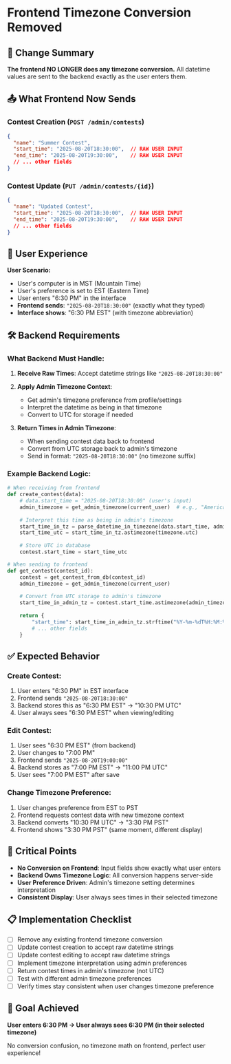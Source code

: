 # Frontend Timezone Conversion Removed

## 🎯 Change Summary

**The frontend NO LONGER does any timezone conversion.** All datetime values are sent to the backend exactly as the user enters them.

## 📤 What Frontend Now Sends

### **Contest Creation (`POST /admin/contests`)**
```json
{
  "name": "Summer Contest",
  "start_time": "2025-08-20T18:30:00",  // RAW USER INPUT
  "end_time": "2025-08-20T19:30:00",    // RAW USER INPUT
  // ... other fields
}
```

### **Contest Update (`PUT /admin/contests/{id}`)**
```json
{
  "name": "Updated Contest", 
  "start_time": "2025-08-20T18:30:00",  // RAW USER INPUT
  "end_time": "2025-08-20T19:30:00",    // RAW USER INPUT
  // ... other fields
}
```

## 🎯 User Experience

**User Scenario:**
- User's computer is in MST (Mountain Time)
- User's preference is set to EST (Eastern Time)  
- User enters "6:30 PM" in the interface
- **Frontend sends**: `"2025-08-20T18:30:00"` (exactly what they typed)
- **Interface shows**: "6:30 PM EST" (with timezone abbreviation)

## 🛠️ Backend Requirements

### **What Backend Must Handle:**

1. **Receive Raw Times**: Accept datetime strings like `"2025-08-20T18:30:00"`

2. **Apply Admin Timezone Context**: 
   - Get admin's timezone preference from profile/settings
   - Interpret the datetime as being in that timezone
   - Convert to UTC for storage if needed

3. **Return Times in Admin Timezone**:
   - When sending contest data back to frontend
   - Convert from UTC storage back to admin's timezone
   - Send in format: `"2025-08-20T18:30:00"` (no timezone suffix)

### **Example Backend Logic:**
```python
# When receiving from frontend
def create_contest(data):
    # data.start_time = "2025-08-20T18:30:00" (user's input)
    admin_timezone = get_admin_timezone(current_user)  # e.g., "America/New_York"
    
    # Interpret this time as being in admin's timezone
    start_time_in_tz = parse_datetime_in_timezone(data.start_time, admin_timezone)
    start_time_utc = start_time_in_tz.astimezone(timezone.utc)
    
    # Store UTC in database
    contest.start_time = start_time_utc

# When sending to frontend  
def get_contest(contest_id):
    contest = get_contest_from_db(contest_id)
    admin_timezone = get_admin_timezone(current_user)
    
    # Convert from UTC storage to admin's timezone
    start_time_in_admin_tz = contest.start_time.astimezone(admin_timezone)
    
    return {
        "start_time": start_time_in_admin_tz.strftime("%Y-%m-%dT%H:%M:%S"),
        # ... other fields
    }
```

## ✅ Expected Behavior

### **Create Contest:**
1. User enters "6:30 PM" in EST interface
2. Frontend sends `"2025-08-20T18:30:00"`  
3. Backend stores this as "6:30 PM EST" → "10:30 PM UTC"
4. User always sees "6:30 PM EST" when viewing/editing

### **Edit Contest:**
1. User sees "6:30 PM EST" (from backend)
2. User changes to "7:00 PM"
3. Frontend sends `"2025-08-20T19:00:00"`
4. Backend stores as "7:00 PM EST" → "11:00 PM UTC"
5. User sees "7:00 PM EST" after save

### **Change Timezone Preference:**
1. User changes preference from EST to PST
2. Frontend requests contest data with new timezone context
3. Backend converts "10:30 PM UTC" → "3:30 PM PST"
4. Frontend shows "3:30 PM PST" (same moment, different display)

## 🚨 Critical Points

- **No Conversion on Frontend**: Input fields show exactly what user enters
- **Backend Owns Timezone Logic**: All conversion happens server-side
- **User Preference Driven**: Admin's timezone setting determines interpretation
- **Consistent Display**: User always sees times in their selected timezone

## 📋 Implementation Checklist

- [ ] Remove any existing frontend timezone conversion
- [ ] Update contest creation to accept raw datetime strings
- [ ] Update contest editing to accept raw datetime strings  
- [ ] Implement timezone interpretation using admin preferences
- [ ] Return contest times in admin's timezone (not UTC)
- [ ] Test with different admin timezone preferences
- [ ] Verify times stay consistent when user changes timezone preference

## 🎯 Goal Achieved

**User enters 6:30 PM → User always sees 6:30 PM (in their selected timezone)**

No conversion confusion, no timezone math on frontend, perfect user experience!
